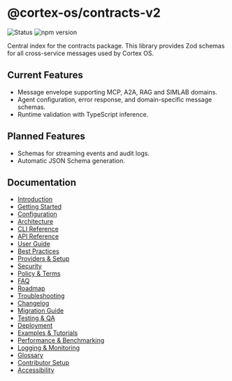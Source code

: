 # @cortex-os/contracts-v2

![Status](https://img.shields.io/badge/status-alpha-orange)
![npm version](https://img.shields.io/npm/v/%40cortex-os%2Fcontracts-v2)

Central index for the contracts package. This library provides Zod schemas for all cross-service messages used by Cortex OS.

## Current Features
- Message envelope supporting MCP, A2A, RAG and SIMLAB domains.
- Agent configuration, error response, and domain-specific message schemas.
- Runtime validation with TypeScript inference.

## Planned Features
- Schemas for streaming events and audit logs.
- Automatic JSON Schema generation.

## Documentation
- [Introduction](./introduction.md)
- [Getting Started](./getting-started.md)
- [Configuration](./configuration.md)
- [Architecture](./architecture.md)
- [CLI Reference](./cli-reference.md)
- [API Reference](./api-reference.md)
- [User Guide](./user-guide.md)
- [Best Practices](./best-practices.md)
- [Providers & Setup](./providers.md)
- [Security](./security.md)
- [Policy & Terms](./policy-terms.md)
- [FAQ](./faq.md)
- [Roadmap](./roadmap.md)
- [Troubleshooting](./troubleshooting.md)
- [Changelog](./changelog.md)
- [Migration Guide](./migration.md)
- [Testing & QA](./testing.md)
- [Deployment](./deployment.md)
- [Examples & Tutorials](./examples.md)
- [Performance & Benchmarking](./performance.md)
- [Logging & Monitoring](./logging-monitoring.md)
- [Glossary](./glossary.md)
- [Contributor Setup](./contributor-setup.md)
- [Accessibility](./accessibility.md)

